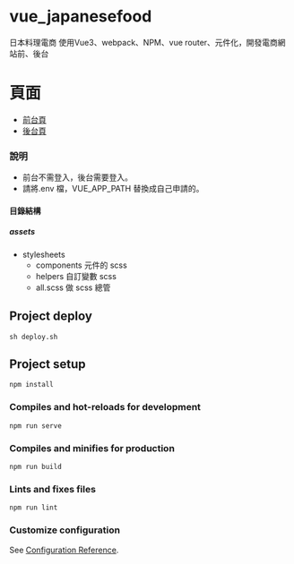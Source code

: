 # vue_japanesefood

日本料理電商
使用Vue3、webpack、NPM、vue router、元件化，開發電商網站前、後台

# 頁面

- [前台頁](https://peterchen-jianrong.github.io/vue_japaneseFood/#/)
- [後台頁](https://peterchen-jianrong.github.io/vue_japaneseFood/#/admin/products)

### 說明

- 前台不需登入，後台需要登入。
- 請將.env 檔，VUE_APP_PATH 替換成自己申請的。

#### 目錄結構

##### assets

- stylesheets
  - components 元件的 scss
  - helpers 自訂變數 scss
  - all.scss 做 scss 總管

## Project deploy
```
sh deploy.sh
```

## Project setup
```
npm install
```

### Compiles and hot-reloads for development
```
npm run serve
```

### Compiles and minifies for production
```
npm run build
```

### Lints and fixes files
```
npm run lint
```

### Customize configuration
See [Configuration Reference](https://cli.vuejs.org/config/).
